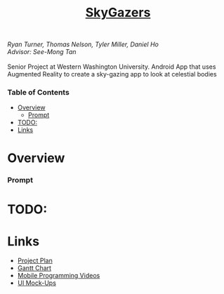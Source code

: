 
<h1 style="text-decoration:underline;background-image:url(https://images.immediate.co.uk/production/volatile/sites/25/2020/08/07-FieldOfStarsInCrux-c82dd48.jpg?quality=90&resize=710,474);text-align:center;padding:1em;">SkyGazers</h1>
<em>Ryan Turner, Thomas Nelson, Tyler Miller, Daniel Ho</em>
<br>
<em>Advisor: See-Mong Tan</em>
<br>
<br>
Senior Project at Western Washington University. Android App that uses Augmented Reality to create a sky-gazing app to look at celestial bodies


### Table of Contents
- [Overview](#overview)
    - [Prompt](#prompt)
- [TODO:](#todo)
- [Links](#links)


# Overview
### Prompt

# TODO:


# Links
  * [Project Plan](https://docs.google.com/document/d/1YlLRbUraAFViAZbgoeX_8SIpDKZB8yDIh_cd9ocM2Ks/edit)
  * [Gantt Chart](https://docs.google.com/spreadsheets/d/1GQlYezqpp0_Hk9hFYftew5K7fCTPYxZnYl3lijFxLqE/edit#gid=0&range=E5)
  * [Mobile Programming Videos](https://docs.google.com/document/d/11f9OSMtzazU0rf0Wune0OZvOIl4s2Jcq9TDukA60mEU/edit)
  * [UI Mock-Ups](https://www.figma.com/file/zU3hufHEdync5CBWm2J1M8/Untitled?t=ayD1G0JbRyqz62HM-0)